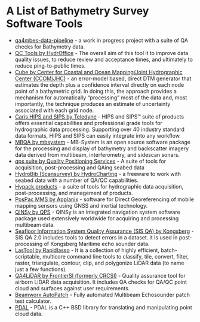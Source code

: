# A List of Bathymetry Survey Software Tools

* [qa4mbes-data-pipeline](https://github.com/crc-si/qa4mbes-data-pipeline) - a work in progress project with a suite of QA checks for Bathymetry data.
* [QC Tools by	HydrOffice](https://www.hydroffice.org/qctools) - The overall aim of this tool it to improve data quality issues, to reduce review and acceptance times, and ultimately to reduce ping-to-public times. 
* [Cube by	Center for Coastal and Ocean Mapping/Joint Hydrographic Center (CCOM/JHC)](http://ccom.unh.edu/theme/data-processing/cube) - an error-model based, direct DTM generator that estimates the depth plus a confidence interval directly on each node point of a bathymetric grid. In doing this, the approach provides a mechanism for automatically “processing” most of the data and, most importantly, the technique produces an estimate of uncertainty associated with each grid node. 
* [Caris HIPS and SIPS	by Teledyne](http://www.caris.com/products/hips-sips/) - HIPS and SIPS™ suite of products offers essential capabilities and professional grade tools for hydrographic data processing. Supporting over 40 industry standard data formats, HIPS and SIPS can easily integrate into any workflow.
* [MBQA by	mbsystem](https://www.mbari.org/products/research-software/mb-system/) - MB-System is an open source software package for the processing and display of bathymetry and backscatter imagery data derived from multibeam, interferometry, and sidescan sonars. 
* [qps suite	by Quality Positioning Services](http://www.qps.nl) - A suite of tools for acquisition, post-processing and QAing seabed data 
* [HydroBib (Scansurvey) by	HydroCharting](https://hydrochart.dk/hydrobib/) - a freeware to work with seabed data with a number of QA/QC capabilities.
* [Hypack products](http://www.hypack.com/products) - a suite of tools for hydrographic data acquisition, post-processing, and management of products.
* [PosPac MMS	by Applanix](https://www.applanix.com/products/pospac-mms.htm) - software for Direct Georeferencing of mobile mapping sensors using GNSS and inertial technology. 
* [QINSy	by QPS](http://www.qps.nl/display/qinsy/multibeam) - QINSy is an integrated navigation system software package used extensively worldwide for acquiring and processing multibeam data.
* [Seafloor Information System Quality Assurance (SIS QA) by	Kongsberg](https://www.km.kongsberg.com/ks/web/nokbg0397.nsf/AllWeb/17A82CA49F3A8E6EC1257FE2002C6F48/$file/403644-sis-qa-product-sheet.pdf?OpenElement) - SIS QA 2.0 includes tools to detect errors in a dataset. it is used in post-processing of Kongsberg Maritime echo sounder data.
* [LasTool by	Rapidlasso](https://rapidlasso.com/lastools/) -  It is a collection of highly efficient, batch-scriptable, multicore command line tools to classify, tile, convert, filter, raster, triangulate, contour, clip, and polygonize LiDAR data (to name just a few functions).
* [QA4LiDAR by	FrontierSI (formerly CRCSI)](https://qa4lab.com/qa4lidar/) - Quality assurance tool for airborn LiDAR data acquisition. It includes QA checks for QA/QC point cloud and surfaces against user requirements.
* [Beamworx AutoPatch](https://www.beamworx.com/autopatch/) - Fully automated Multibeam Echosounder patch test calculator.
* [PDAL](https://pdal.io/) - PDAL is a C++ BSD library for translating and manipulating point cloud data.
